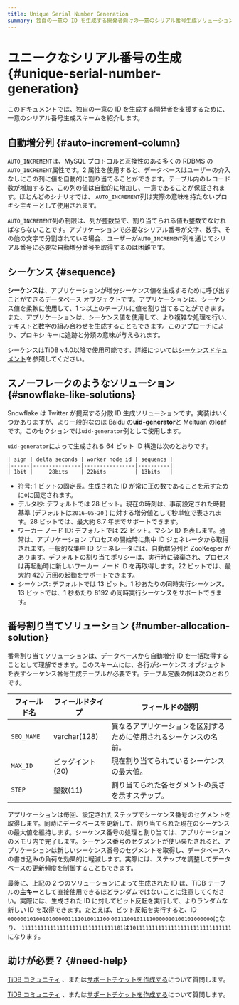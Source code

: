 ```yaml
---
title: Unique Serial Number Generation
summary: 独自の一意の ID を生成する開発者向けの一意のシリアル番号生成ソリューション。
---
```


# ユニークなシリアル番号の生成 {#unique-serial-number-generation}

このドキュメントでは、独自の一意の ID を生成する開発者を支援するために、一意のシリアル番号生成スキームを紹介します。

## 自動増分列 {#auto-increment-column}

`AUTO_INCREMENT`は、MySQL プロトコルと互換性のある多くの RDBMS の`AUTO_INCREMENT`属性です。2 属性を使用すると、データベースはユーザーの介入なしにこの列に値を自動的に割り当てることができます。テーブル内のレコード数が増加すると、この列の値は自動的に増加し、一意であることが保証されます。ほとんどのシナリオでは、 `AUTO_INCREMENT`列は実際の意味を持たないプロキシ主キーとして使用されます。

`AUTO_INCREMENT`列の制限は、列が整数型で、割り当てられる値も整数でなければならないことです。アプリケーションで必要なシリアル番号が文字、数字、その他の文字で分割されている場合、ユーザーが`AUTO_INCREMENT`列を通じてシリアル番号に必要な自動増分番号を取得するのは困難です。

## シーケンス {#sequence}

**シーケンスは**、アプリケーションが増分シーケンス値を生成するために呼び出すことができるデータベース オブジェクトです。アプリケーションは、シーケンス値を柔軟に使用して、1 つ以上のテーブルに値を割り当てることができます。また、アプリケーションは、シーケンス値を使用して、より複雑な処理を行い、テキストと数字の組み合わせを生成することもできます。このアプローチにより、プロキシ キーに追跡と分類の意味が与えられます。

シーケンスはTiDB v4.0以降で使用可能です。詳細については[シーケンスドキュメント](/sql-statements/sql-statement-create-sequence.md#create-sequence)を参照してください。

## スノーフレークのようなソリューション {#snowflake-like-solutions}

Snowflake は Twitter が提案する分散 ID 生成ソリューションです。実装はいくつかありますが、より一般的なのは Baidu の**uid-generator**と Meituan の**leaf**です。このセクションでは`uid-generator`例として使用します。

`uid-generator`によって生成される 64 ビット ID 構造は次のとおりです。

    | sign | delta seconds | worker node id | sequencs |
    |------|---------------|----------------|----------|
    | 1bit |     28bits    | 22bits         | 13bits   |

-   符号: 1 ビットの固定長。生成された ID が常に正の数であることを示すために`0`に固定されます。
-   デルタ秒: デフォルトでは 28 ビット。現在の時刻は、事前設定された時間基準 (デフォルトは`2016-05-20` ) に対する増分値として秒単位で表されます。28 ビットでは、最大約 8.7 年までサポートできます。
-   ワーカー ノード ID: デフォルトでは 22 ビット。マシン ID を表します。通常は、アプリケーション プロセスの開始時に集中 ID ジェネレータから取得されます。一般的な集中 ID ジェネレータには、自動増分列と ZooKeeper があります。デフォルトの割り当てポリシーは、実行時に破棄され、プロセスは再起動時に新しいワーカー ノード ID を再取得します。22 ビットでは、最大約 420 万回の起動をサポートできます。
-   シーケンス: デフォルトでは 13 ビット。1 秒あたりの同時実行シーケンス。13 ビットでは、1 秒あたり 8192 の同時実行シーケンスをサポートできます。

## 番号割り当てソリューション {#number-allocation-solution}

番号割り当てソリューションは、データベースから自動増分 ID を一括取得することとして理解できます。このスキームには、各行がシーケンス オブジェクトを表すシーケンス番号生成テーブルが必要です。テーブル定義の例は次のとおりです。

| フィールド名     | フィールドタイプ     | フィールドの説明                          |
| ---------- | ------------ | --------------------------------- |
| `SEQ_NAME` | varchar(128) | 異なるアプリケーションを区別するために使用されるシーケンスの名前。 |
| `MAX_ID`   | ビッグイント(20)   | 現在割り当てられているシーケンスの最大値。             |
| `STEP`     | 整数(11)       | 割り当てられた各セグメントの長さを示すステップ。          |

アプリケーションは毎回、設定されたステップでシーケンス番号のセグメントを取得します。同時にデータベースを更新して、割り当てられた現在のシーケンスの最大値を維持します。シーケンス番号の処理と割り当ては、アプリケーションのメモリ内で完了します。シーケンス番号のセグメントが使い果たされると、アプリケーションは新しいシーケンス番号のセグメントを取得し、データベースへの書き込みの負荷を効果的に軽減します。実際には、ステップを調整してデータベースの更新頻度を制御することもできます。

最後に、上記の 2 つのソリューションによって生成された ID は、TiDB テーブルの**主キー**として直接使用できるほどランダムではないことに注意してください。実際には、生成された ID に対してビット反転を実行して、よりランダムな新しい ID を取得できます。たとえば、ビット反転を実行すると、ID `00000010100101000001111010011100` `00111001011110000010100101000000`になり、 `11111111111111111111111111111101`は`10111111111111111111111111111111`になります。

## 助けが必要？ {#need-help}

<CustomContent platform="tidb">

[TiDB コミュニティ](https://ask.pingcap.com/) 、または[サポートチケットを作成する](/support.md)について質問します。

</CustomContent>

<CustomContent platform="tidb-cloud">

[TiDB コミュニティ](https://ask.pingcap.com/) 、または[サポートチケットを作成する](https://support.pingcap.com/)について質問します。

</CustomContent>
